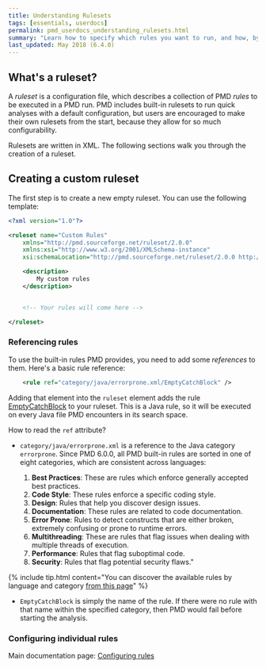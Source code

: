 ```yaml
---
title: Understanding Rulesets
tags: [essentials, userdocs]
permalink: pmd_userdocs_understanding_rulesets.html
summary: "Learn how to specify which rules you want to run, and how, by creating your own rulesets."
last_updated: May 2018 (6.4.0)
---
```



## What's a ruleset?

A *ruleset* is a configuration file, which describes a collection of PMD *rules* to be executed
in a PMD run. PMD includes built-in rulesets to run quick analyses with a default configuration, but
users are encouraged to make their own rulesets from the start, because they allow for so much
configurability.

Rulesets are written in XML. The following sections walk you through the creation of a ruleset.


## Creating a custom ruleset

The first step is to create a new empty ruleset. You can use the following template:

``` xml
<?xml version="1.0"?>

<ruleset name="Custom Rules"
    xmlns="http://pmd.sourceforge.net/ruleset/2.0.0"
    xmlns:xsi="http://www.w3.org/2001/XMLSchema-instance"
    xsi:schemaLocation="http://pmd.sourceforge.net/ruleset/2.0.0 http://pmd.sourceforge.net/ruleset_2_0_0.xsd">

    <description>
        My custom rules
    </description>


    <!-- Your rules will come here -->

</ruleset>
```

### Referencing rules

To use the built-in rules PMD provides, you need to add some *references* to them. Here's a
basic rule reference:

```xml
    <rule ref="category/java/errorprone.xml/EmptyCatchBlock" />
```

Adding that element into the `ruleset` element adds the rule [EmptyCatchBlock](pmd_rules_java_errorprone.html#emptycatchblock)
to your ruleset. This is a Java rule, so it will be executed on every Java file PMD encounters in
its search space.

How to read the `ref` attribute?

* `category/java/errorprone.xml` is a reference to the Java category `errorprone`. Since PMD 6.0.0,
  all PMD built-in rules are sorted in one of eight categories, which are consistent across languages:

  1.  **Best Practices**: These are rules which enforce generally accepted best practices.<br/>
  2.  **Code Style**: These rules enforce a specific coding style.<br/>
  3.  **Design**: Rules that help you discover design issues.<br/>
  4.  **Documentation**: These rules are related to code documentation.<br/>
  5.  **Error Prone**: Rules to detect constructs that are either broken, extremely confusing or prone to runtime errors.<br/>
  6.  **Multithreading**: These are rules that flag issues when dealing with multiple threads of execution.<br/>
  7.  **Performance**: Rules that flag suboptimal code.<br/>
  8.  **Security**: Rules that flag potential security flaws."

{% include tip.html content="You can discover the available rules by language and category [from this page](tag_rule_references.html)" %}


* `EmptyCatchBlock` is simply the name of the rule. If there were no rule with that name within the specified
  category, then PMD would fail before starting the analysis.

### Configuring individual rules

Main documentation page: [Configuring rules](pmd_userdocs_configuring_rules.html)
